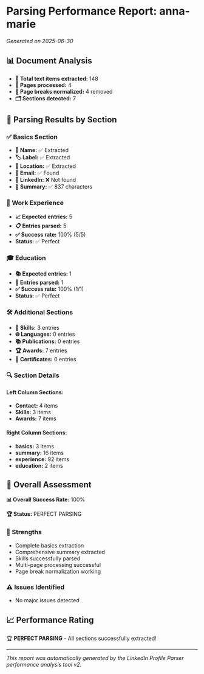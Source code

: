 # Parsing Performance Report: anna-marie

*Generated on 2025-06-30*

## 📊 Document Analysis
- **📄 Total text items extracted:** 148
- **📑 Pages processed:** 4
- **🔄 Page breaks normalized:** 4 removed
- **🗂️ Sections detected:** 7

## 🎯 Parsing Results by Section

### ✅ Basics Section
- **👤 Name:** ✅ Extracted
- **🏷️ Label:** ✅ Extracted
- **📍 Location:** ✅ Extracted
- **📧 Email:** ✅ Found
- **🔗 LinkedIn:** ❌ Not found
- **📝 Summary:** ✅ 837 characters

### 💼 Work Experience
- **📈 Expected entries:** 5
- **📋 Entries parsed:** 5
- **✅ Success rate:** 100% (5/5)
- **Status:** ✅ Perfect

### 🎓 Education
- **📚 Expected entries:** 1
- **🏫 Entries parsed:** 1
- **✅ Success rate:** 100% (1/1)
- **Status:** ✅ Perfect

### 🛠️ Additional Sections
- **🔧 Skills:** 3 entries
- **🌐 Languages:** 0 entries
- **📚 Publications:** 0 entries
- **🏆 Awards:** 7 entries
- **📜 Certificates:** 0 entries

### 🔍 Section Details
#### Left Column Sections:
- **Contact:** 4 items
- **Skills:** 3 items
- **Awards:** 7 items

#### Right Column Sections:
- **basics:** 3 items
- **summary:** 16 items
- **experience:** 92 items
- **education:** 2 items

## 🎯 Overall Assessment

**📊 Overall Success Rate:** 100%

**🏆 Status:** PERFECT PARSING

### 💪 Strengths
- Complete basics extraction
- Comprehensive summary extracted
- Skills successfully parsed
- Multi-page processing successful
- Page break normalization working

### ⚠️ Issues Identified
- No major issues detected

## 📈 Performance Rating

🏆 **PERFECT PARSING** - All sections successfully extracted!

---
*This report was automatically generated by the LinkedIn Profile Parser performance analysis tool v2.*
